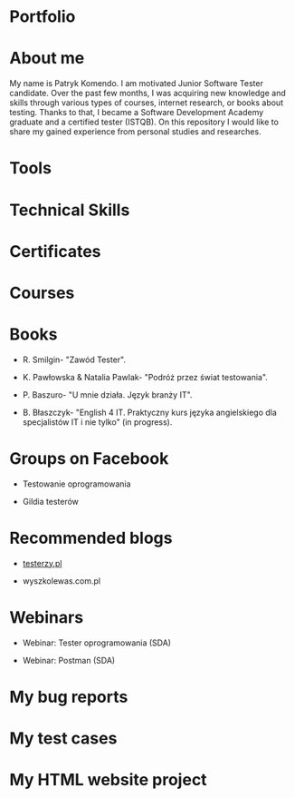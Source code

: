 # Portfolio
# About me
My name is Patryk Komendo. I am motivated Junior Software Tester candidate. Over the past few
months, I was acquiring new knowledge and skills through various types of courses, internet
research, or books about testing. Thanks to that, I became a Software Development Academy
graduate and a certified tester (ISTQB). On this repository I would like to share my gained experience from personal studies and researches.
# Tools

# Technical Skills

# Certificates

# Courses

# Books
* R. Smilgin- "Zawód Tester".

* K. Pawłowska & Natalia Pawlak- "Podróż przez świat testowania".

* P. Baszuro- "U mnie działa. Język branży IT".

* B. Błaszczyk- "English 4 IT. Praktyczny kurs języka angielskiego dla specjalistów IT i nie tylko" (in progress).
# Groups on Facebook
* Testowanie oprogramowania

* Gildia testerów
# Recommended blogs
* [testerzy.pl](https://testerzy.pl/)

* wyszkolewas.com.pl

# Webinars
* Webinar: Tester oprogramowania (SDA)

* Webinar: Postman (SDA)

# My bug reports

# My test cases

# My HTML website project
